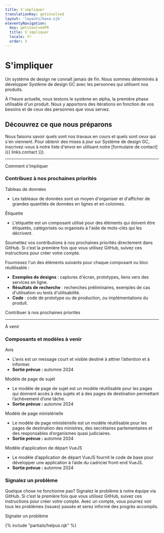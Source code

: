 ```yaml
---
title: S'impliquer
translationKey: getinvolved
layout: 'layouts/base.njk'
eleventyNavigation:
  key: getinvolvedFR
  title: S'impliquer
  locale: fr
  order: 3
---
```


# S'impliquer

Un système de design ne connaît jamais de fin. Nous sommes déterminés à développer Système de design GC avec les personnes qui utilisent nos produits.

À l'heure actuelle, nous testons le système en alpha, la première phase utilisable d'un produit. Nous y apportons des itérations en fonction de vos besoins et de ceux des personnes que vous servez.

## Découvrez ce que nous préparons

Nous faisons savoir quels sont nos travaux en cours et quels sont ceux qui s'en viennent. Pour obtenir des mises à jour sur Système de design GC, inscrivez-vous à notre liste d'envoi en utilisant notre [formulaire de contact]({{ links.contact }}).

<hr/>

<gcds-heading tag="h2" margin-top="300">Comment s'impliquer</gcds-heading>

### Contribuez à nos prochaines priorités

<div>
  <gcds-heading tag="h4" margin-bottom="0">Tableau de données</gcds-heading>
  <ul class="mb-400">
    <li>Les tableaux de données sont un moyen d'organiser et d'afficher de grandes quantités de données en lignes et en colonnes.</li>
  </ul>
</div>

<div>
  <gcds-heading tag="h4" margin-bottom="0">Étiquette</gcds-heading>
  <ul class="mb-400">
    <li>L'etiquette est un composant utilisé pour des éléments qui doivent être étiquetés, catégorisés ou organisés à l'aide de mots-clés qui les décrivent.</li>
  </ul>
</div>

Soumettez vos contributions à nos prochaines priorités directement dans GitHub. Si c’est la première fois que vous utilisez GitHub, suivez ces <gcds-link href="{{ links.githubGetStarted }}" external>instructions</gcds-link> pour créer votre compte.

Fournissez l'un des éléments suivants pour chaque composant ou bloc réutilisable :

- **Exemples de designs** : captures d'écran, prototypes, liens vers des services en ligne.
- **Résultats de recherche** : recherches préliminaires, exemples de cas d'utilisation ou tests d'utilisabilité.
- **Code** : code de prototype ou de production, ou implémentations du produit.

<gcds-link href="{{ links.githubCompsPriority }}" external>Contribuer à nos prochaines priorités</gcds-link>

<hr/>

<gcds-heading tag="h2" margin-top="300">À venir</gcds-heading>

### Composants et modèles à venir

<div>
  <gcds-heading tag="h4" margin-bottom="0">Avis</gcds-heading>
  <ul class="mb-400">
    <li>L’avis est un message court et visible destiné à attirer l’attention et à informer.</li>
    <li><strong>Sortie prévue :</strong> automne 2024</li>
  </ul>
</div>

<div>
  <gcds-heading tag="h4" margin-bottom="0">Modèle de page de sujet</gcds-heading>
  <ul class="mb-400">
    <li>Le modèle de page de sujet est un modèle réutilisable pour les pages qui donnent accès à des sujets et à des pages de destination permettant l’achèvement d’une tâche.</li>
    <li><strong>Sortie prévue :</strong> automne 2024</li>
  </ul>
</div>

<div>
  <gcds-heading tag="h4" margin-bottom="0">Modèle de page ministérielle</gcds-heading>
  <ul class="mb-400">
    <li>Le modèle de page ministérielle est un modèle réutilisable pour les pages de destination des ministres, des secrétaires parlementaires et des responsables d’organismes quasi judiciaires.</li>
    <li><strong>Sortie prévue :</strong> automne 2024</li>
  </ul>
</div>

<div>
  <gcds-heading tag="h4" margin-bottom="0">Modèle d’application de départ VueJS</gcds-heading>
  <ul class="mb-400">
    <li>Le modèle d’application de départ VueJS fournit le code de base pour développer une application à l’aide du cadriciel front-end VueJS.</li>
    <li><strong>Sortie prévue :</strong> automne 2024</li>
  </ul>
</div>

### Signalez un problème

Quelque chose ne fonctionne pas? Signalez le problème à notre équipe via GitHub. Si c’est la première fois que vous utilisez GitHub, suivez ces <gcds-link href="{{ links.githubGetStarted }}" external>instructions</gcds-link> pour créer votre compte. Avec un compte, vous pourrez voir tous les problèmes (issues) passés et serez informé des progrès accomplis.

<gcds-link href="{{ links.githubCompsBug }}" external>Signaler un problème</gcds-link>

{% include "partials/helpus.njk" %}
